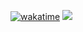 [![wakatime](https://wakatime.com/badge/user/f9c48062-bdb8-4c16-9ba7-087dd06d5349.svg)](https://wakatime.com/@f9c48062-bdb8-4c16-9ba7-087dd06d5349)
[![](https://visitcount.itsvg.in/api?id=myhal777&label=Profile%20Views&color=1&icon=5&pretty=false)](https://visitcount.itsvg.in)
